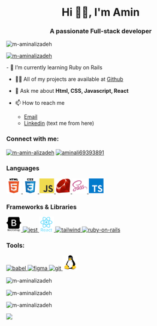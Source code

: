 <h1 align="center">Hi 👋🏼, I'm Amin</h1>
<h3 align="center">A passionate Full-stack developer</h3>
<!-- Profile views -->
<p align="left"> <img src="https://komarev.com/ghpvc/?username=m-aminalizadeh&label=Profile%20views&color=0e75b6&style=flat" alt="m-aminalizadeh" /> </p>

<p align="left"> <a href="https://github.com/ryo-ma/github-profile-trophy"><img src="https://github-profile-trophy.vercel.app/?username=m-aminalizadeh" alt="m-aminalizadeh" /></a> </p>
<!-- Description -->
- 🌱 I’m currently learning Ruby on Rails

- 👨‍💻 All of my projects are available at [Github](https://github.com/M-AminAlizadeh)

- 💬 Ask me about **Html, CSS, Javascript, React**

- 📫 How to reach me
  - [Email](mailto:mohammadaminalizadeh1378@gmail.com)
  - [Linkedin](https://linkedin.com/in/m-amin-alizadeh) (text me from here)

<!-- Connect with me -->
<section>
  <h3 align="left">Connect with me:</h3>
  <p align="left">
    <!-- Linkedin -->
    <a href="https://linkedin.com/in/m-amin-alizadeh" target="_blank"
      ><img
        align="center"
        src="https://raw.githubusercontent.com/rahuldkjain/github-profile-readme-generator/master/src/images/icons/Social/linked-in-alt.svg"
        alt="m-amin-alizadeh"
        height="30"
        width="40"
    /></a>
    <!-- Twitter -->
    <a href="https://twitter.com/Mamin_alizadeh" target="_blank"
      ><img
        align="center"
        src="https://raw.githubusercontent.com/rahuldkjain/github-profile-readme-generator/master/src/images/icons/Social/twitter.svg"
        alt="aminali69393891"
        height="30"
        width="40"
    /></a>
  </p>
</section>

  <section>
   <!-- Languages -->
      <h3 align="left">Languages</h3>
      <p align="left">
        <!-- Html -->
        <a href="https://www.w3.org/html/" target="_blank" rel="noreferrer">
          <img
            src="https://raw.githubusercontent.com/devicons/devicon/master/icons/html5/html5-original-wordmark.svg"
            alt="html5"
            width="40"
            height="40" />
        </a>
        <!-- CSS -->
        <a
          href="https://www.w3schools.com/css/"
          target="_blank"
          rel="noreferrer">
          <img
            src="https://raw.githubusercontent.com/devicons/devicon/master/icons/css3/css3-original-wordmark.svg"
            alt="css3"
            width="40"
            height="40" />
        </a>
        <!-- Js -->
        <a
          href="https://developer.mozilla.org/en-US/docs/Web/JavaScript"
          target="_blank"
          rel="noreferrer">
          <img
            src="https://raw.githubusercontent.com/devicons/devicon/master/icons/javascript/javascript-original.svg"
            alt="javascript"
            width="40"
            height="40" />
        </a>
        <!-- Ruby -->
        <a
          href="https://www.ruby-lang.org/en/"
          target="_blank"
          rel="noreferrer">
          <img
            src="https://raw.githubusercontent.com/devicons/devicon/master/icons/ruby/ruby-original.svg"
            alt="ruby"
            width="40"
            height="40" />
        </a>
        <!-- Sass -->
        <a href="https://sass-lang.com" target="_blank" rel="noreferrer">
          <img
            src="https://raw.githubusercontent.com/devicons/devicon/master/icons/sass/sass-original.svg"
            alt="sass"
            width="40"
            height="40" />
        </a>
        <!-- Typescript -->
        <a
          href="https://www.typescriptlang.org/"
          target="_blank"
          rel="noreferrer">
          <img
            src="https://raw.githubusercontent.com/devicons/devicon/master/icons/typescript/typescript-original.svg"
            alt="typescript"
            width="40"
            height="40" />
        </a>
      </p>
    </section>
    <!-- Frameworks & Libraries-->
    <section>
      <h3 align="left">Frameworks & Libraries</h3>
      <!-- Bootstrap -->
      <a href="https://getbootstrap.com" target="_blank" rel="noreferrer">
        <img
          src="https://raw.githubusercontent.com/devicons/devicon/master/icons/bootstrap/bootstrap-plain-wordmark.svg"
          alt="bootstrap"
          width="40"
          height="40" />
      </a>
      <!-- Jest -->
      <a href="https://jestjs.io" target="_blank" rel="noreferrer">
        <img
          src="https://www.vectorlogo.zone/logos/jestjsio/jestjsio-icon.svg"
          alt="jest"
          width="40"
          height="40" />
      </a>
      <!-- React -->
      <a href="https://reactjs.org/" target="_blank" rel="noreferrer">
        <img
          src="https://raw.githubusercontent.com/devicons/devicon/master/icons/react/react-original-wordmark.svg"
          alt="react"
          width="40"
          height="40" />
      </a>
      <!-- Tailwind -->
      <a href="https://tailwindcss.com/" target="_blank" rel="noreferrer">
        <img
          src="https://www.vectorlogo.zone/logos/tailwindcss/tailwindcss-icon.svg"
          alt="tailwind"
          width="40"
          height="40" />
      </a>
      <!-- Rails -->
      <a href="https://rubyonrails.org/" target="_blank" rel="noreferrer">
        <img src="https://upload.wikimedia.org/wikipedia/commons/thumb/6/62/Ruby_On_Rails_Logo.svg/2560px-Ruby_On_Rails_Logo.svg.png" width="70px" alt="ruby-on-rails"/>
      </a>
    </section>
    <!-- Tools -->
    <section>
      <h3 align="left">Tools:</h3>
      <!-- Babel -->
      <a href="https://babeljs.io/" target="_blank" rel="noreferrer">
        <img
          src="https://www.vectorlogo.zone/logos/babeljs/babeljs-icon.svg"
          alt="babel"
          width="40"
          height="40" />
      </a>
      <!-- Figma -->
      <a href="https://www.figma.com/" target="_blank" rel="noreferrer">
        <img
          src="https://www.vectorlogo.zone/logos/figma/figma-icon.svg"
          alt="figma"
          width="40"
          height="40" />
      </a>
      <!-- Git -->
      <a href="https://git-scm.com/" target="_blank" rel="noreferrer">
        <img
          src="https://www.vectorlogo.zone/logos/git-scm/git-scm-icon.svg"
          alt="git"
          width="40"
          height="40" />
      </a>
      <!-- Linux -->
      <a href="https://www.linux.org/" target="_blank" rel="noreferrer">
        <img
          src="https://raw.githubusercontent.com/devicons/devicon/master/icons/linux/linux-original.svg"
          alt="linux"
          width="40"
          height="40" />
      </a>
    </section>
    <!-- Support section -->
    <section>
      <!-- Most used languages -->
      <p>
        <img
          align="center"
          src="https://github-readme-stats.vercel.app/api/top-langs?username=m-aminalizadeh&show_icons=true&layout=compact&theme=dracula&show_icons=true&hide_border=true"
          alt="m-aminalizadeh" />
      </p>
      <!-- Github stats -->
      <p>
        <img
          align="center"
          src="https://github-readme-stats.vercel.app/api?username=m-aminalizadeh&show_icons=true&theme=dracula&show_icons=true&hide_border=true"
          alt="m-aminalizadeh" />
      </p>
      <!-- Github streak -->
      <p>
        <img
          align="center"
          src="https://github-readme-streak-stats.herokuapp.com/?user=m-aminalizadeh&theme=monokai-metallian&hide_border=true"
          alt="m-aminalizadeh" />
      </p>
      <!-- Wakatime coding stats -->
      <img src="https://wakatime.com/share/@302253f6-9eb7-4711-b21c-575bcdee9da9/5bef36a9-2715-4fe6-b457-eafef8530d1f.svg"/>
    </section>
